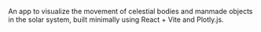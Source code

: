 An app to visualize the movement of celestial bodies and manmade objects in the solar system, built minimally using React + Vite and Plotly.js.
